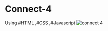 # Connect-4
Using #HTML ,#CSS ,#Javascript
![connect 4](https://github.com/vaishnavikoli885/Connect-4/assets/151612784/87bf9aef-1aed-4e6b-a51f-3ed1b5c7b8ec)
